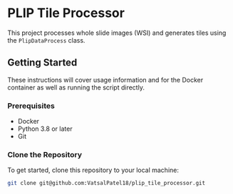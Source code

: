 # PLIP Tile Processor

This project processes whole slide images (WSI) and generates tiles using the `PlipDataProcess` class.

## Getting Started

These instructions will cover usage information and for the Docker container as well as running the script directly.

### Prerequisites

- Docker
- Python 3.8 or later
- Git

### Clone the Repository

To get started, clone this repository to your local machine:

```bash
git clone git@github.com:VatsalPatel18/plip_tile_processor.git
